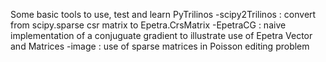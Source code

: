 Some basic tools to use, test and learn PyTrilinos
 -scipy2Trilinos : convert from scipy.sparse csr matrix to Epetra.CrsMatrix
 -EpetraCG : naive implementation of a conjuguate gradient to illustrate use of Epetra Vector and Matrices
-image : use of sparse matrices in Poisson editing problem
